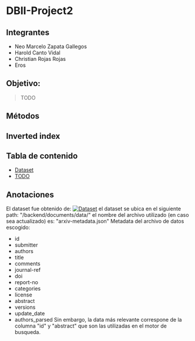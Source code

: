 # DBII-Project2

## **Integrantes**
* Neo Marcelo Zapata Gallegos
* Harold Canto Vidal
* Christian Rojas Rojas
* Eros 
## Objetivo:
>TODO

## Métodos
## Inverted index

## **Tabla de contenido**
* [Dataset](#dataset)
* [TODO](#todo)

## **Anotaciones**
El dataset fue obtenido de: [![Dataset]()](https://www.kaggle.com/datasets/Cornell-University/arxiv/versions/99?resource=download)
el dataset se ubica en el siguiente path: "/backend/documents/data/"
el nombre del archivo utilizado (en caso sea actualizado) es: "arxiv-metadata.json"
Metadata del archivo de datos escogido:
* id
* submitter
* authors
* title
* comments
* journal-ref
* doi
* report-no
* categories
* license
* abstract
* versions
* update_date
* authors_parsed
Sin embargo, la data más relevante correspone de la columna "id" y "abstract" que son las utilizadas en el motor de busqueda.

